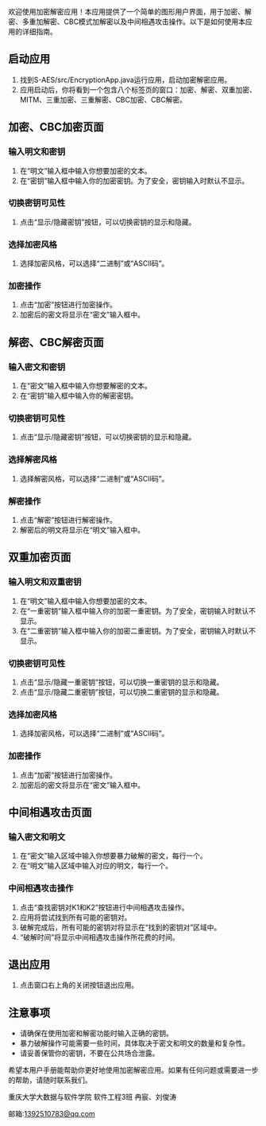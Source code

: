 <font style="color:rgb(6, 6, 7);">欢迎使用加密解密应用！本应用提供了一个简单的图形用户界面，用于加密、解密、多重加解密、CBC模式加解密以及中间相遇攻击操作。以下是如何使用本应用的详细指南。</font>

## <font style="color:rgb(6, 6, 7);">启动应用</font>
1. <font style="color:rgb(6, 6, 7);">找到S-AES/src/EncryptionApp.java运行应用，启动加密解密应用。</font>
2. <font style="color:rgb(6, 6, 7);">应用启动后，你将看到一个包含八个标签页的窗口：加密、解密、双重加密、MITM、三重加密、三重解密、CBC加密、CBC解密。</font>

## <font style="color:rgb(6, 6, 7);">加密、CBC加密页面</font>
### <font style="color:rgb(6, 6, 7);">输入明文和密钥</font>
1. <font style="color:rgb(6, 6, 7);">在“明文”输入框中输入你想要加密的文本。</font>
2. <font style="color:rgb(6, 6, 7);">在“密钥”输入框中输入你的加密密钥。为了安全，密钥输入时默认不显示。</font>

### <font style="color:rgb(6, 6, 7);">切换密钥可见性</font>
1. <font style="color:rgb(6, 6, 7);">点击“显示/隐藏密钥”按钮，可以切换密钥的显示和隐藏。</font>

### <font style="color:rgb(6, 6, 7);">选择加密风格</font>
1. <font style="color:rgb(6, 6, 7);">选择加密风格，可以选择“二进制”或“ASCII码”。</font>

### <font style="color:rgb(6, 6, 7);">加密操作</font>
1. <font style="color:rgb(6, 6, 7);">点击“加密”按钮进行加密操作。</font>
2. <font style="color:rgb(6, 6, 7);">加密后的密文将显示在“密文”输入框中。</font>

## <font style="color:rgb(6, 6, 7);">解密、CBC解密页面</font>
### <font style="color:rgb(6, 6, 7);">输入密文和密钥</font>
1. <font style="color:rgb(6, 6, 7);">在“密文”输入框中输入你想要解密的文本。</font>
2. <font style="color:rgb(6, 6, 7);">在“密钥”输入框中输入你的解密密钥。</font>

### <font style="color:rgb(6, 6, 7);">切换密钥可见性</font>
1. <font style="color:rgb(6, 6, 7);">点击“显示/隐藏密钥”按钮，可以切换密钥的显示和隐藏。</font>

### <font style="color:rgb(6, 6, 7);">选择解密风格</font>
1. <font style="color:rgb(6, 6, 7);">选择解密风格，可以选择“二进制”或“ASCII码”。</font>

### <font style="color:rgb(6, 6, 7);">解密操作</font>
1. <font style="color:rgb(6, 6, 7);">点击“解密”按钮进行解密操作。</font>
2. <font style="color:rgb(6, 6, 7);">解密后的明文将显示在“明文”输入框中。</font>

## <font style="color:rgb(6, 6, 7);">双重加密页面</font>
### <font style="color:rgb(6, 6, 7);">输入明文和双重密钥</font>
1. <font style="color:rgb(6, 6, 7);">在“明文”输入框中输入你想要加密的文本。</font>
2. <font style="color:rgb(6, 6, 7);">在“一重密钥”输入框中输入你的加密一重密钥。为了安全，密钥输入时默认不显示。</font>
3. <font style="color:rgb(6, 6, 7);">在“二重密钥”输入框中输入你的加密二重密钥。为了安全，密钥输入时默认不显示。</font>

### <font style="color:rgb(6, 6, 7);">切换密钥可见性</font>
1. <font style="color:rgb(6, 6, 7);">点击“显示/隐藏一重密钥”按钮，可以切换一重密钥的显示和隐藏。</font>
2. <font style="color:rgb(6, 6, 7);">点击“显示/隐藏二重密钥”按钮，可以切换二重密钥的显示和隐藏。</font>

### <font style="color:rgb(6, 6, 7);">选择加密风格</font>
1. <font style="color:rgb(6, 6, 7);">选择加密风格，可以选择“二进制”或“ASCII码”。</font>

### <font style="color:rgb(6, 6, 7);">加密操作</font>
1. <font style="color:rgb(6, 6, 7);">点击“加密”按钮进行加密操作。</font>
2. <font style="color:rgb(6, 6, 7);">加密后的密文将显示在“密文”输入框中。</font>

## <font style="color:rgb(6, 6, 7);">中间相遇攻击页面</font>
### <font style="color:rgb(6, 6, 7);">输入密文和明文</font>
1. <font style="color:rgb(6, 6, 7);">在“密文”输入区域中输入你想要暴力破解的密文，每行一个。</font>
2. <font style="color:rgb(6, 6, 7);">在“明文”输入区域中输入对应的明文，每行一个。</font>

### <font style="color:rgb(6, 6, 7);">中间相遇攻击操作</font>
1. <font style="color:rgb(6, 6, 7);">点击“查找密钥对K1和K2”按钮进行中间相遇攻击操作。</font>
2. <font style="color:rgb(6, 6, 7);">应用将尝试找到所有可能的密钥对。</font>
3. <font style="color:rgb(6, 6, 7);">破解完成后，所有可能的密钥对将显示在“找到的密钥对”区域中。</font>
4. <font style="color:rgb(6, 6, 7);">“破解时间”将显示中间相遇攻击操作所花费的时间。</font>

## <font style="color:rgb(6, 6, 7);">退出应用</font>
1. <font style="color:rgb(6, 6, 7);">点击窗口右上角的关闭按钮退出应用。</font>

## <font style="color:rgb(6, 6, 7);">注意事项</font>
+ <font style="color:rgb(6, 6, 7);">请确保在使用加密和解密功能时输入正确的密钥。</font>
+ <font style="color:rgb(6, 6, 7);">暴力破解操作可能需要一些时间，具体取决于密文和明文的数量和复杂性。</font>
+ <font style="color:rgb(6, 6, 7);">请妥善保管你的密钥，不要在公共场合泄露。</font>

<font style="color:rgb(6, 6, 7);">希望本用户手册能帮助你更好地使用加密解密应用。如果有任何问题或需要进一步的帮助，请随时联系我们。</font>









<font style="color:rgb(6, 6, 7);">重庆大学大数据与软件学院 软件工程3班 冉宸、刘俊涛</font>

<font style="color:rgb(6, 6, 7);">邮箱:</font>[<font style="color:rgb(6, 6, 7);">1392510783@qq.com</font>](mailto:1392510783@qq.com)

